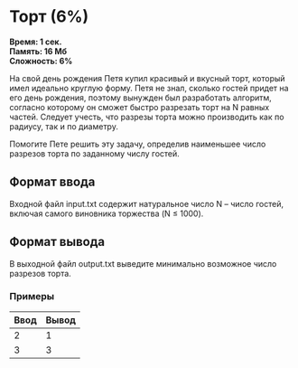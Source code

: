 <h1 class="title">Торт (6%)</h1>
<p><b>Время: 1 сек.<br>Память: 16 Мб<br>Сложность: 6%</b></p>
<p>На свой день рождения Петя купил красивый и вкусный торт, который имел идеально круглую форму. Петя не знал, сколько гостей придет на его день рождения, поэтому вынужден был разработать алгоритм, согласно которому он сможет быстро разрезать торт на N равных частей. Следует учесть, что разрезы торта можно производить как по радиусу, так и по диаметру.</p>
<p>Помогите Пете решить эту задачу, определив наименьшее число разрезов торта по заданному числу гостей.</p>
<h2>Формат ввода</h2>
   <p>Входной файл input.txt содержит натуральное число N – число гостей, включая самого виновника торжества (N ≤ 1000).</p>
   <h2>Формат вывода</h2>
   <p>В выходной файл output.txt выведите минимально возможное число разрезов торта.</p>
   <h3>Примеры</h3>
   <table class="sample-tests">
      <thead>
         <tr>
            <th>Ввод</th>
            <th>Вывод</th>
         </tr>
      </thead>
      <tbody>
         <tr>
            <td>2</td>
            <td>1</td>
         </tr>
        <tr>
            <td>3</td>
            <td>3</td>
         </tr>
      </tbody>
   </table>